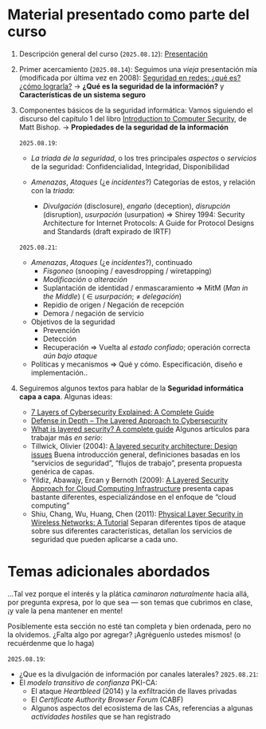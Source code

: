 # Material presentado como parte del curso

1. Descripción general del curso (`2025.08.12`):
   [Presentación](./00_presentacion.pdf)
2. Primer acercamiento (`2025.08.14`): Seguimos una _vieja_ presentación
   mía (modificada por última vez en 2008): [Seguridad en redes: ¿qué es?
   ¿cómo lograrla?](./01_seg_en_redes.pdf) → **¿Qué es la seguridad de la
   información?** y **Características de un sistema seguro**
3. Componentes básicos de la seguridad informática: Vamos siguiendo el
   discurso del capítulo 1 del libro [Introduction to Computer
   Security](https://www.oreilly.com/library/view/introduction-to-computer/0321247442/),
   de Matt Bishop. → **Propiedades de la seguridad de la información**

   `2025.08.19`:
   - _La triada de la seguridad_, o los tres principales _aspectos_ o
     _servicios_ de la seguridad: Confidencialidad, Integridad,
     Disponibilidad

   - _Amenazas_, _Ataques_ (¿e _incidentes_?) Categorías de estos, y
     relación con la _triada_:
	 - _Divulgación_ (disclosure), _engaño_ (deception), _disrupción_
       (disruption), _usurpación_ (usurpation) ⇒ Shirey 1994: Security
       Architecture for Internet Protocols: A Guide for Protocol Designs
       and Standards (draft expirado de IRTF)

   `2025.08.21`:
   - _Amenazas_, _Ataques_ (¿e _incidentes_?), continuado
     - _Fisgoneo_ (snooping / eavesdropping / wiretapping)
     - _Modificación_ o _alteración_
     - Suplantación de identidad / enmascaramiento ⇒ MitM (_Man in the
       Middle_) ( ∈ _usurpación_;  ≠ _delegación_)
     - Repidio de origen / Negación de recepción
     - Demora / negación de servicio
   - Objetivos de la seguridad
     - Prevención
     - Detección
     - Recuperación ⇒ Vuelta al _estado confiado_; operación correcta _aún
       bajo ataque_
   - Políticas y mecanismos ⇒ Qué y cómo. Especificación, diseño e implementación..

4. Seguiremos algunos textos para hablar de la **Seguridad informática capa
   a capa**. Algunas ideas:
   - [7 Layers of Cybersecurity Explained: A Complete
     Guide](https://axiomq.com/blog/7-layers-of-cybersecurity-explained-a-complete-guide/)
   - [Defense in Depth – The Layered Approach to
     Cybersecurity](https://cisotimes.com/defense-in-depth-the-layered-approach-to-cybersecurity/)
   - [What is layered security? A complete
     guide](https://www.comparitech.com/antivirus/what-is-layered-security/)
   Algunos artículos para trabajar más *en serio*:
   - Tillwick, Olivier (2004): [A layered security architecture: Design
     issues](http://martinolivier.com/open/lasa.pdf) Buena introducción
     general, definiciones basadas en los “servicios de seguridad”, “flujos
     de trabajo”, presenta propuesta genérica de capas.
   - Yildiz, Abawajy, Ercan y Bernoth (2009): [A Layered Security Approach
     for Cloud Computing
     Infrastructure](https://ieeexplore.ieee.org/iel5/5379703/5381549/05381731.pdf?casa_token=6mUhYsjCP6UAAAAA:LCTHnDK33_PBREtHTIHyKhw8cA4ALXig0j4RFlSTJWjy-DOQ0kmIn_LfS_Mb1MzzSiy1fI_V-w)
     presenta capas bastante diferentes, especializándose en el enfoque de
     “cloud computing”
   - Shiu, Chang, Wu, Huang, Chen (2011): [Physical Layer Security in
     Wireless Networks: A
     Tutorial](https://ieeexplore.ieee.org/iel5/7742/5751283/05751298.pdf)
     Separan diferentes tipos de ataque sobre sus diferentes
     características, detallan los servicios de seguridad que pueden
     aplicarse a cada uno.

# Temas adicionales abordados

...Tal vez porque el interés y la plática *caminaron naturalmente* hacia
allá, por pregunta expresa, por lo que sea — son temas que cubrimos en
clase, ¡y vale la pena mantener en mente!

Posiblemente esta sección no esté tan completa y bien ordenada, pero no la
olvidemos. ¿Falta algo por agregar? ¡Agréguenlo ustedes mismos! (o
recuérdenme que lo haga)

`2025.08.19`:
- ¿Que es la divulgación de información por canales laterales?
`2025.08.21`:
- El *modelo transitivo de confianza* PKI-CA:
  - El ataque *Heartbleed* (2014) y la exfiltración de llaves privadas
  - El *Certificate Authority Browser Forum* (CABF)
  - Algunos aspectos del ecosistema de las CAs, referencias a algunas
    *actividades hostiles* que se han registrado
